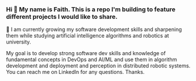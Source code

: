 ### Hi 👋 My name is Faith. This is a repo I'm building to feature different projects I would like to share.

🌱 I am currently growing my software development skills and sharpening them while studying artificial intelligence algorithms and robotics at university.

My goal is to develop strong software dev skills and knowledge of fundamental concepts in DevOps and AI/ML and use them in algorithm development and deployment and perception in distributed robotic systems. You can reach me on LinkedIn for any questions. Thanks.

<!--
**faithdennis/faithdennis** is a ✨ _special_ ✨ repository because its `README.md` (this file) appears on your GitHub profile.

Here are some ideas to get you started:

- 🔭 I’m currently working on ...
- 🌱 I’m currently learning ...
- 👯 I’m looking to collaborate on ...
- 🤔 I’m looking for help with ...
- 💬 Ask me about ...
- 📫 How to reach me: ...
- 😄 Pronouns: ...
- ⚡ Fun fact: ...
-->

